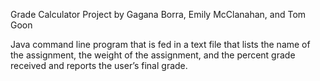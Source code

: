 Grade Calculator
Project by Gagana Borra, Emily McClanahan, and Tom Goon

Java command line program that is fed in a text file that lists the name of the assignment, the weight of the assignment, and the percent grade received and reports the user’s final grade.
